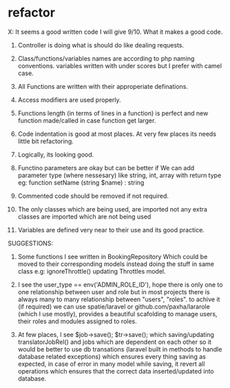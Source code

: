# refactor

X: It seems a good written code I will give 9/10. 
What it makes a good code. 
1. Controller is doing what is should do like dealing requests. 
2. Class/functions/variables names are according to php naming conventions. variables written with under scores but I prefer with camel case.
3. All Functions are written with their approperiate definations.
4. Access modifiers are used properly.
5. Functions length (in terms of lines in a function) is perfect and new function made/called in case function get larger.
6. Code indentation is good at most places. At very few places its needs little bit refactoring.  
7. Logically, its looking good. 
8. Functino parameters are okay but can be better if We can add parameter type (where nessesary) like string, int, array with return type eg: function setName (string $name) : string

9. Commented code should be removed if not required. 
10. The only classes which are being used, are imported not any extra classes are imported which are not being used 
10. Variables are defined very near to their use and its good practice. 

SUGGESTIONS: 
1. Some functions I see written in BookingRepository 
Which could be moved to their corresponding models instead doing the stuff in same class e.g: ignoreThrottle() updating Throttles model.

2. I see the user_type == env('ADMIN_ROLE_ID'), hope there is only one to one relationship between user and role but in most projects there is always many to many relationship between "users", "roles". to achive it (if required) we can use spatie/laravel or github.com/paxha/lararole (which I use mostly), provides a beautiful scafolding to manage users, their roles and modules assigned to roles. 

3. At few places, I see $job->save(); $tr->save(); which saving/updating translatorJobRel() and jobs which are dependent on each other so 
it would be better to use db transations (laravel built in methods to handle database related exceptions) which ensures every thing saving as expected, in case of error in many model while saving, it revert all operations which ensures that the correct data inserted/updated into database. 



